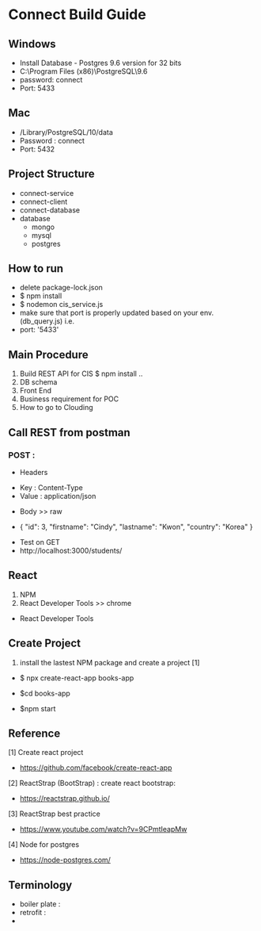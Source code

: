 # Connect Build Guide

## Windows
* Install Database - Postgres  9.6 version for 32 bits
* C:\Program Files (x86)\PostgreSQL\9.6
* password: connect
* Port: 5433

## Mac
* /Library/PostgreSQL/10/data
* Password : connect
* Port: 5432

## Project Structure
- connect-service
- connect-client
- connect-database
- database
  - mongo
  - mysql
  - postgres

## How to run
- delete package-lock.json
- $ npm install
- $ nodemon cis_service.js
- make sure that port is properly updated based on your env.
  (db_query.js) i.e.      
- port: '5433'

## Main Procedure
1) Build REST API for CIS
 $ npm install ..
2) DB schema
3) Front End
4) Business requirement for POC
5) How to go to Clouding

## Call REST from postman 

### POST : 
*  Headers 
 - Key : Content-Type 
 - Value : application/json
*  Body >> raw
  - {
        "id": 3,
        "firstname": "Cindy",
        "lastname": "Kwon",
        "country": "Korea"
  }

* Test on GET
* http://localhost:3000/students/

## React
1) NPM
2) React Developer Tools >> chrome
- React Developer Tools



## Create Project 
1) install the lastest NPM package and create a project [1]
- $ npx create-react-app books-app

- $cd books-app
- $npm start



## Reference

[1] Create react project
- https://github.com/facebook/create-react-app

[2] ReactStrap (BootStrap) : create react bootstrap: 
- https://reactstrap.github.io/

[3] ReactStrap best practice
- https://www.youtube.com/watch?v=9CPmtIeapMw 

[4] Node for postgres
- https://node-postgres.com/



## Terminology
- boiler plate : 
- retrofit :
- 

